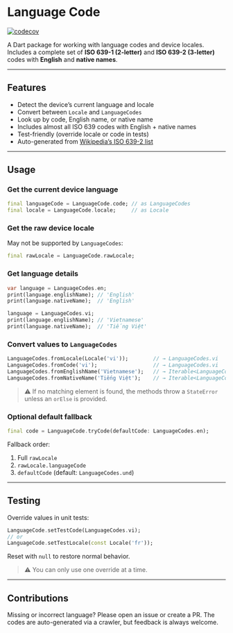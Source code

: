 # Language Code

[![codecov](https://codecov.io/gh/lamnhan066/language_code/graph/badge.svg?token=YTTPYNAY4C)](https://codecov.io/gh/lamnhan066/language_code)

A Dart package for working with language codes and device locales.  
Includes a complete set of **ISO 639-1 (2-letter)** and **ISO 639-2 (3-letter)** codes with **English** and **native names**.

---

## Features

- Detect the device’s current language and locale  
- Convert between `Locale` and `LanguageCodes`  
- Look up by code, English name, or native name  
- Includes almost all ISO 639 codes with English + native names  
- Test-friendly (override locale or code in tests)  
- Auto-generated from [Wikipedia’s ISO 639-2 list](https://en.wikipedia.org/wiki/List_of_ISO_639-2_codes)  

---

## Usage

### Get the current device language

```dart
final languageCode = LanguageCode.code; // as LanguageCodes
final locale = LanguageCode.locale;     // as Locale
````

### Get the raw device locale

May not be supported by `LanguageCodes`:

```dart
final rawLocale = LanguageCode.rawLocale;
```

### Get language details

```dart
var language = LanguageCodes.en;
print(language.englishName); // 'English'
print(language.nativeName);  // 'English'

language = LanguageCodes.vi;
print(language.englishName); // 'Vietnamese'
print(language.nativeName);  // 'Tiếng Việt'
```

### Convert values to `LanguageCodes`

```dart
LanguageCodes.fromLocale(Locale('vi'));        // → LanguageCodes.vi
LanguageCodes.fromCode('vi');                  // → LanguageCodes.vi
LanguageCodes.fromEnglishName('Vietnamese');   // → Iterable<LanguageCodes>
LanguageCodes.fromNativeName('Tiếng Việt');    // → Iterable<LanguageCodes>
```

> ⚠️ If no matching element is found, the methods throw a `StateError` unless an `orElse` is provided.

### Optional default fallback

```dart
final code = LanguageCode.tryCode(defaultCode: LanguageCodes.en);
```

Fallback order:

1. Full `rawLocale`
2. `rawLocale.languageCode`
3. `defaultCode` (default: `LanguageCodes.und`)

---

## Testing

Override values in unit tests:

```dart
LanguageCode.setTestCode(LanguageCodes.vi);
// or
LanguageCode.setTestLocale(const Locale('fr'));
```

Reset with `null` to restore normal behavior.

> ⚠️ You can only use one override at a time.

---

## Contributions

Missing or incorrect language?
Please open an issue or create a PR.
The codes are auto-generated via a crawler, but feedback is always welcome.
